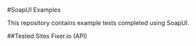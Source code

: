 #SoapUI Examples

This repository contains example tests completed using SoapUI.

##Tested Sites
Fixer.io (API)